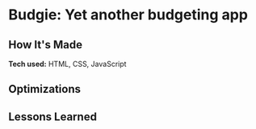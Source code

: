 # Budgie: Yet another budgeting app

## How It's Made
**Tech used:** HTML, CSS, JavaScript

## Optimizations


## Lessons Learned

